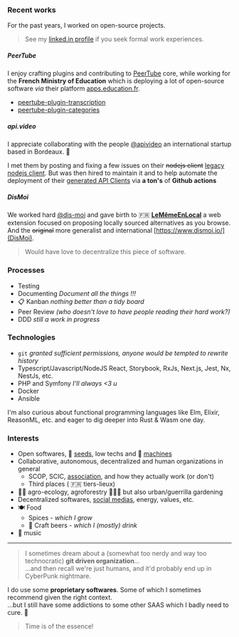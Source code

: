 ### Recent works
For the past years, I worked on open-source projects.
> See my [linked.in profile](https://www.linkedin.com/in/johandufour/) if you seek formal work experiences.

##### PeerTube
I enjoy crafting plugins and contributing to [PeerTube](https://github.com/Chocobozzz/PeerTube) core,
while working for the __French Ministry of Education__ which is deploying a lot of open-source software
*via* their platform [apps.education.fr](https://apps.education.fr/).
- [peertube-plugin-transcription](https://gitlab.mim-libre.fr/extensions-peertube/plugin-transcription)
- [peertube-plugin-categories](https://gitlab.mim-libre.fr/extensions-peertube/categories-management-plugin)

##### api.video
I appreciate collaborating with the people [@apivideo](https://github.com/apivideo) an international startup based in Bordeaux. 🍷

I met them by posting and fixing a few issues on their ~~nodejs client~~ [legacy nodejs client](https://github.com/apivideo/nodejs-sdk).
But was then hired to maintain it and to help automate the deployment of their [generated API Clients](https://github.com/apivideo/api.video-api-client-generator) via __a ton's__ of __Github actions__

##### DisMoi
We worked hard [@dis-moi](https://github.com/dis-moi/) and gave birth to :fr: [__LeMêmeEnLocal__](https://lememe.fr/) a web extension focused on proposing locally sourced alternatives as you browse.
And the ~~original~~ more generalist and international [https://www.dismoi.io/](DisMoi).
> Would have love to decentralize this piece of software.

### Processes
- Testing
- Documenting *Document all the things !!!*
- 📋 Kanban *nothing better than a tidy board*
- Peer Review *(who doesn't love to have people reading their hard work?)*
- DDD *still a work in progress*

### Technologies
- `git` *granted sufficient permissions, anyone would be tempted to rewrite history*
- Typescript/Javascript/NodeJS React, Storybook, RxJs, Next.js, Jest, Nx, NestJs, etc.
- PHP and Symfony  *I'll always <3 u*
- Docker
- Ansible

I'm also curious about functional programming languages like Elm, Elixir, ReasonML, etc.
and eager to dig deeper into Rust & Wasm one day.

### Interests
- Open softwares, 🌱 [seeds](https://www.semencespaysannes.org/), low techs and :tractor: [machines](https://www.latelierpaysan.org/)
- Collaborative, autonomous, decentralized and human organizations in general
  - SCOP, SCIC, [association](https://github.com/amabla), and how they actually work (or don't)
  - Third places ( :fr: tiers-lieux)
- 🧑‍🌾 agro-ecology, agroforestry 🌳🌾🐝 but also urban/guerrilla gardening
- Decentralized softwares, [social medias](https://fediverse.party/), energy, values, etc.
- 🍽️ Food
  - Spices - *which I grow*
  - 🍺 Craft beers - *which I (mostly) drink*
- 🎸 music

---

> I sometimes dream about a (somewhat too nerdy and way too technocratic) __git driven organization__...<br />
> ...and then recall we're just humans, and it'd probably end up in CyberPunk nightmare.

I do use some __proprietary softwares__. Some of which I sometimes recommend given the right context.<br />
...but I still have some addictions to some other SAAS which I badly need to cure. 🤒
> Time is of the essence!
